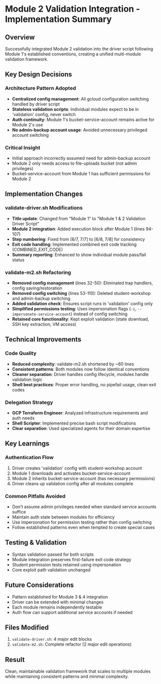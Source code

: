 # Module 2 Validation Integration - Implementation Summary

## Overview
Successfully integrated Module 2 validation into the driver script following Module 1's established conventions, creating a unified multi-module validation framework.

## Key Design Decisions

### Architecture Pattern Adopted
- **Centralized config management**: All gcloud configuration switching handled by driver script
- **Stateless validation scripts**: Individual modules expect to be in 'validation' config, never switch
- **Auth continuity**: Module 1's bucket-service-account remains active for Module 2's use
- **No admin-backup account usage**: Avoided unnecessary privileged account switching

### Critical Insight
- Initial approach incorrectly assumed need for admin-backup account
- Module 2 only needs access to file-uploads bucket (not admin privileges)
- Bucket-service-account from Module 1 has sufficient permissions for Module 2

## Implementation Changes

### validate-driver.sh Modifications
- **Title update**: Changed from "Module 1" to "Module 1 & 2 Validation Driver Script"
- **Module 2 integration**: Added execution block after Module 1 (lines 94-107)
- **Step numbering**: Fixed from [6/7, 7/7] to [6/8, 7/8] for consistency
- **Exit code handling**: Implemented combined exit code tracking (COMBINED_EXIT_CODE)
- **Summary reporting**: Enhanced to show individual module pass/fail status

### validate-m2.sh Refactoring
- **Removed config management** (lines 32-50): Eliminated trap handlers, config saving/restoration
- **Removed config switching** (lines 53-110): Deleted student-workshop and admin-backup switching
- **Added validation check**: Ensures script runs in 'validation' config only
- **Simplified permissions testing**: Uses impersonation flags (`-i`, `--impersonate-service-account`) instead of config switching
- **Retained core functionality**: Kept exploit validation (state download, SSH key extraction, VM access)

## Technical Improvements

### Code Quality
- **Reduced complexity**: validate-m2.sh shortened by ~60 lines
- **Consistent patterns**: Both modules now follow identical conventions
- **Cleaner separation**: Driver handles config lifecycle, modules handle validation logic
- **Shell best practices**: Proper error handling, no pipefail usage, clean exit codes

### Delegation Strategy
- **GCP Terraform Engineer**: Analyzed infrastructure requirements and auth needs
- **Shell Scripter**: Implemented precise bash script modifications
- **Clear separation**: Used specialized agents for their domain expertise

## Key Learnings

### Authentication Flow
1. Driver creates 'validation' config with student-workshop account
2. Module 1 downloads and activates bucket-service-account
3. Module 2 inherits bucket-service-account (has necessary permissions)
4. Driver cleans up validation config after all modules complete

### Common Pitfalls Avoided
- Don't assume admin privileges needed when standard service accounts suffice
- Maintain auth state between modules for efficiency
- Use impersonation for permission testing rather than config switching
- Follow established patterns even when tempted to create special cases

## Testing & Validation
- Syntax validation passed for both scripts
- Module integration preserves first-failure exit code strategy
- Student permission tests retained using impersonation
- Core exploit path validation unchanged

## Future Considerations
- Pattern established for Module 3 & 4 integration
- Driver can be extended with minimal changes
- Each module remains independently testable
- Auth flow can support additional service accounts if needed

## Files Modified
1. `validate-driver.sh`: 4 major edit blocks
2. `validate-m2.sh`: Complete refactor (2 major edit operations)

## Result
Clean, maintainable validation framework that scales to multiple modules while maintaining consistent patterns and minimal complexity.